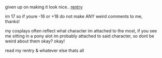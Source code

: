 given up on making it look nice.. [rentry](https://rentry.co/grieferspace)

im 17 so if youre -16 or +18 do not make ANY weird comments to me, thanks!

my cosplays often reflect what character im attached to the most, if you see me sitting in a pony alot im probably attached to said character, so dont be weird about them okay? okay!

read my rentry & whatever else thats all
